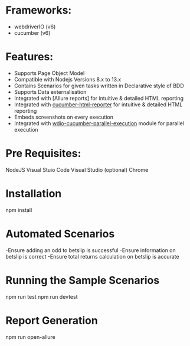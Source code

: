 # Frameworks:
- webdriverIO (v6)
- cucumber (v6)


# Features:
- Supports Page Object Model
- Compatible with Nodejs Versions 8.x to 13.x
- Contains  Scenarios for given tasks written in Declarative style of BDD
- Supports Data externalisation
- Integrated with [Allure reports] for intuitive & detailed HTML reporting
- Integrated with [cucumber-html-reporter](https://www.npmjs.com/package/cucumber-html-reporter) for intuitive & detailed HTML reporting
- Embeds screenshots on every execution
- Integrated with [wdio-cucumber-parallel-execution](https://www.npmjs.com/package/wdio-cucumber-parallel-execution) module for parallel execution

# Pre Requisites:

NodeJS
Visual Stuio Code
Visual Studio (optional)
Chrome

# Installation

npm install

# Automated Scenarios

-Ensure adding an odd to betslip is successful
-Ensure information on betslip is correct
-Ensure total returns calculation on betslip is accurate 

# Running the Sample Scenarios

npm run test
npm run devtest

# Report Generation

npm run open-allure
